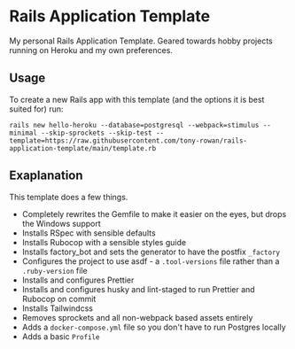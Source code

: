 # Rails Application Template
My personal Rails Application Template. Geared towards hobby projects
running on Heroku and my own preferences.

## Usage
To create a new Rails app with this template (and the options it is
best suited for) run:

```
rails new hello-heroku --database=postgresql --webpack=stimulus --minimal --skip-sprockets --skip-test --template=https://raw.githubusercontent.com/tony-rowan/rails-application-template/main/template.rb
```

## Exaplanation
This template does a few things.

- Completely rewrites the Gemfile to make it easier on the eyes, but drops the Windows support
- Installs RSpec with sensible defaults
- Installs Rubocop with a sensible styles guide
- Installs factory_bot and sets the generator to have the postfix `_factory`
- Configures the project to use asdf - a `.tool-versions` file rather than a `.ruby-version` file
- Installs and configures Prettier
- Installs and configures husky and lint-staged to run Prettier and Rubocop on commit
- Installs Tailwindcss
- Removes sprockets and all non-webpack based assets entirely
- Adds a `docker-compose.yml` file so you don't have to run Postgres locally
- Adds a basic `Profile`
